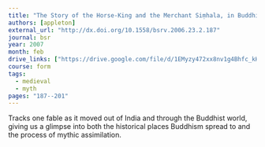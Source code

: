 ```yaml
---
title: "The Story of the Horse-King and the Merchant Siṃhala, in Buddhist Texts"
authors: [appleton]
external_url: "http://dx.doi.org/10.1558/bsrv.2006.23.2.187"
journal: bsr
year: 2007
month: feb
drive_links: ["https://drive.google.com/file/d/1EMyzy472xx8nv1g4Bhfc_kHGmoH-IVM1/view?usp=drivesdk"]
course: form
tags:
  - medieval
  - myth
pages: "187--201"
---
```


Tracks one fable as it moved out of India and through the Buddhist world, giving us a glimpse into both the historical places Buddhism spread to and the process of mythic assimilation.
